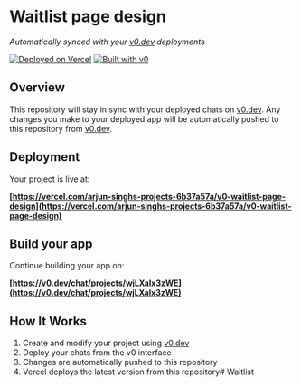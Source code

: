 # Waitlist page design

*Automatically synced with your [v0.dev](https://v0.dev) deployments*

[![Deployed on Vercel](https://img.shields.io/badge/Deployed%20on-Vercel-black?style=for-the-badge&logo=vercel)](https://vercel.com/arjun-singhs-projects-6b37a57a/v0-waitlist-page-design)
[![Built with v0](https://img.shields.io/badge/Built%20with-v0.dev-black?style=for-the-badge)](https://v0.dev/chat/projects/wjLXalx3zWE)

## Overview

This repository will stay in sync with your deployed chats on [v0.dev](https://v0.dev).
Any changes you make to your deployed app will be automatically pushed to this repository from [v0.dev](https://v0.dev).

## Deployment

Your project is live at:

**[https://vercel.com/arjun-singhs-projects-6b37a57a/v0-waitlist-page-design](https://vercel.com/arjun-singhs-projects-6b37a57a/v0-waitlist-page-design)**

## Build your app

Continue building your app on:

**[https://v0.dev/chat/projects/wjLXalx3zWE](https://v0.dev/chat/projects/wjLXalx3zWE)**

## How It Works

1. Create and modify your project using [v0.dev](https://v0.dev)
2. Deploy your chats from the v0 interface
3. Changes are automatically pushed to this repository
4. Vercel deploys the latest version from this repository#   W a i t l i s t  
 